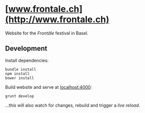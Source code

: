 [www.frontale.ch](http://www.frontale.ch)
===============
Website for the *Frontâle* festival in Basel.

Development
-----------
Install dependencies:
```
bundle install
npm install
bower install
```

Build website and serve at [localhost:4000](http://localhost:4000):
```
grunt develop
```
…this will also watch for changes, rebuild and trigger a *live reload*.
